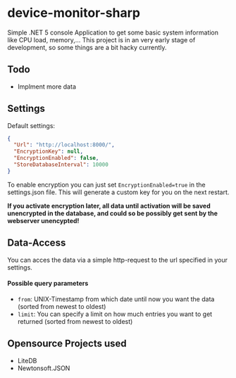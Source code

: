 # device-monitor-sharp
Simple .NET 5 console Application to get some basic system information like CPU load, memory,... 
This project is in an very early stage of development, so some things are a bit hacky currently.

## Todo
- Implment more data

## Settings

Default settings:
```json
{
  "Url": "http://localhost:8000/",
  "EncryptionKey": null,
  "EncryptionEnabled": false,
  "StoreDatabaseInterval": 10000
}
```
To enable encryption you can just set ``` EncryptionEnabled=true ``` in the settings.json file. This will generate a custom key for you on the next restart.

<b>If you activate encryption later, all data until activation will be saved unencrypted in the database, and could so be possibly get sent by the webserver unencypted!</b>
## Data-Access
You can acces the data via a simple http-request to the url specified in your settings.
#### Possible query parameters
- ``` from ```: UNIX-Timestamp from which date until now you want the data (sorted from newest to oldest)
- ``` limit ```: You can specify a limit on how much entries you want to get returned (sorted from newest to oldest)

## Opensource Projects used
- LiteDB
- Newtonsoft.JSON
